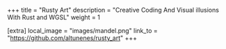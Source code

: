 +++
title = "Rusty Art"
description = "Creative Coding And Visual illusions With Rust and WGSL"
weight = 1

[extra]
local_image = "images/mandel.png"
link_to = "https://github.com/altunenes/rusty_art"
+++

